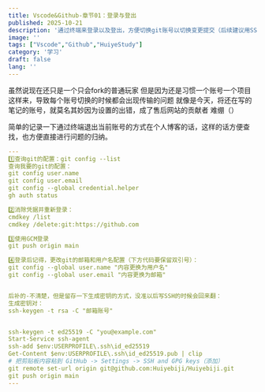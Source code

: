 ```yaml
---
title: Vscode&Github-章节01：登录与登出
published: 2025-10-21
description: '通过终端来登录以及登出，方便切换git账号以切换变更提交（后续建议用SSH解决）'
image: ''
tags: ["Vscode","Github","HuiyeStudy"]
category: '学习'
draft: false 
lang: ''
---
```


虽然说现在还只是一个只会fork的普通玩家
但是因为还是习惯一个账号一个项目这样来，导致每个账号切换的时候都会出现传输的问题
就像是今天，将还在写的笔记的账号，就莫名其妙因为设置的出错，成了售后网站的贡献者
难绷（）

简单的记录一下通过终端退出当前账号的方式在个人博客的话，这样的话方便查找，也方便直接进行问题的归纳。
```yaml
---
1️⃣查询git的配置：git config --list
查询我要的git的配置：
git config user.name
git config user.email
git config --global credential.helper
gh auth status

2️⃣消除凭据并重新登录：
cmdkey /list
cmdkey /delete:git:https://github.com

3️⃣使用GCM登录
git push origin main

4️⃣登录后记得，更改git的邮箱和用户名配置（下方代码要保留双引号）：
git config --global user.name "内容更换为用户名"
git config --global user.email "内容更换为邮箱"


后补的-不清楚，但是留存一下生成密钥的方式，没准以后写SSH的时候会回来翻：
生成密钥对：
ssh-keygen -t rsa -C "邮箱账号"


ssh-keygen -t ed25519 -C "you@example.com"
Start-Service ssh-agent
ssh-add $env:USERPROFILE\.ssh\id_ed25519
Get-Content $env:USERPROFILE\.ssh\id_ed25519.pub | clip
# 把剪贴板内容粘到 GitHub -> Settings -> SSH and GPG keys（添加）
git remote set-url origin git@github.com:Huiyebiji/Huiyebiji.git
git push origin main
---